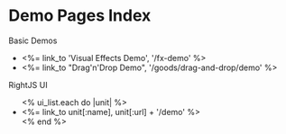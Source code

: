 # Demo Pages Index

<p>
  <dl>
    <dt>Basic Demos</dt>
    <ul>
      <li><%= link_to 'Visual Effects Demo', '/fx-demo' %></li>
      <li><%= link_to "Drag'n'Drop Demo",    '/goods/drag-and-drop/demo' %></li>
    </ul>
    <dt>RightJS UI</dt>
    <ul>
    <% ui_list.each do |unit| %>
      <li><%= link_to unit[:name], unit[:url] + '/demo' %></li>
    <% end %>
    </ul>
  </dl>
</p>
